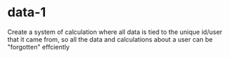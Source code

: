 # data-1
Create a system of calculation where all data is tied to the unique id/user that it came from, so all the data and calculations about a user can be "forgotten" effciently
